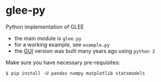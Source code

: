 # glee-py

Python implementation of GLEE

- the main module is `glee.py`
- for a working example, see `example.py`
- the [GUI](GUI/) version was built many years ago using `python 2`

Make sure you have necessary pre-requisites:

`$ pip install -U pandas numpy matplotlib statsmodels`
